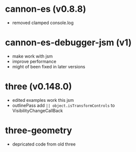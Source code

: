 # cannon-es (v0.8.8)
- removed clamped console.log


# cannon-es-debugger-jsm (v1)
- make work with jsm
- improve performance
- might of been fixed in later versions

# three (v0.148.0)
- edited examples work this jsm
- outlinePass add `|| object.isTransformControls` to VisibilityChangeCallBack

# three-geometry
- depricated code from old three
